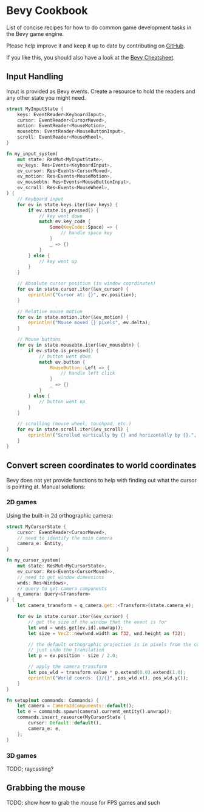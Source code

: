 # Bevy Cookbook

List of concise recipes for how to do common game development tasks in the Bevy game engine.

Please help improve it and keep it up to date by contributing on [GitHub](https://github.com/jamadazi/bevy-cookbook).

If you like this, you should also have a look at the [Bevy Cheatsheet](https://github.com/jamadazi/bevy-cheatsheet).

## Input Handling

Input is provided as Bevy events. Create a resource to hold the readers and any other state you might need.

```rust
struct MyInputState {
    keys: EventReader<KeyboardInput>,
    cursor: EventReader<CursorMoved>,
    motion: EventReader<MouseMotion>,
    mousebtn: EventReader<MouseButtonInput>,
    scroll: EventReader<MouseWheel>,
}

fn my_input_system(
    mut state: ResMut<MyInputState>,
    ev_keys: Res<Events<KeyboardInput>,
    ev_cursor: Res<Events<CursorMoved>,
    ev_motion: Res<Events<MouseMotion>,
    ev_mousebtn: Res<Events<MouseButtonInput>,
    ev_scroll: Res<Events<MouseWheel>,
) {
    // Keyboard input
    for ev in state.keys.iter(&ev_keys) {
        if ev.state.is_pressed() {
            // key went down
            match ev.key_code {
                Some(KeyCode::Space) => {
                    // handle space key
                }
                _ => {}
            }
        } else {
            // key went up
        }
    }

    // Absolute cursor position (in window coordinates)
    for ev in state.cursor.iter(&ev_cursor) {
        eprintln!("Cursor at: {}", ev.position);
    }

    // Relative mouse motion
    for ev in state.motion.iter(&ev_motion) {
        eprintln!("Mouse moved {} pixels", ev.delta);
    }

    // Mouse buttons
    for ev in state.mousebtn.iter(&ev_mousebtn) {
        if ev.state.is_pressed() {
            // button went down
            match ev.button {
                MouseButton::Left => {
                    // handle left click
                }
                _ => {}
            }
        } else {
            // button went up
        }
    }

    // scrolling (mouse wheel, touchpad, etc.)
    for ev in state.scroll.iter(&ev_scroll) {
        eprintln!("Scrolled vertically by {} and horizontally by {}.", ev.y, ev.x);
    }
}
```

## Convert screen coordinates to world coordinates

Bevy does not yet provide functions to help with finding out what the cursor is pointing at. Manual solutions:

### 2D games

Using the built-in 2d orthographic camera:

```rust
struct MyCursorState {
    cursor: EventReader<CursorMoved>,
    // need to identify the main camera
    camera_e: Entity, 
}

fn my_cursor_system(
    mut state: ResMut<MyCursorState>,
    ev_cursor: Res<Events<CursorMoved>>,
    // need to get window dimensions
    wnds: Res<Windows>,
    // query to get camera components
    q_camera: Query<&Transform>
) {
    let camera_transform = q_camera.get::<Transform>(state.camera_e);

    for ev in state.cursor.iter(&ev_cursor) {
        // get the size of the window that the event is for
        let wnd = wnds.get(ev.id).unwrap();
        let size = Vec2::new(wnd.width as f32, wnd.height as f32);

        // the default orthographic projection is in pixels from the center;
        // just undo the translation
        let p = ev.position - size / 2.0;

        // apply the camera transform
        let pos_wld = transform.value * p.extend(0.0).extend(1.0);
        eprintln!("World coords: {}/{}", pos_wld.x(), pos_wld.y());
    }
}

fn setup(mut commands: Commands) {
    let camera = Camera2dComponents::default();
    let e = commands.spawn(camera).current_entity().unwrap();
    commands.insert_resource(MyCursorState {
        cursor: Default::default(),
        camera_e: e,
    };
}
```

### 3D games

TODO; raycasting?

## Grabbing the mouse

TODO: show how to grab the mouse for FPS games and such

